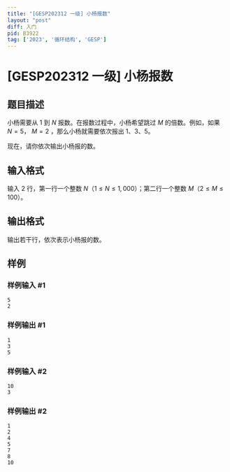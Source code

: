 ```yaml
---
title: "[GESP202312 一级] 小杨报数"
layout: "post"
diff: 入门
pid: B3922
tag: ['2023', '循环结构', 'GESP']
---
```

# [GESP202312 一级] 小杨报数
## 题目描述

小杨需要从 $1$ 到 $N$ 报数。在报数过程中，小杨希望跳过 $M$ 的倍数。例如，如果 $N=5$， $M=2$ ，那么小杨就需要依次报出 $1$、$3$、$5$。

现在，请你依次输出小杨报的数。
## 输入格式

输入 $2$ 行，第一行一个整数 $N（1 \le N \le 1,000）$；第二行一个整数 $M（2 \le M \le 100）$。
## 输出格式

输出若干行，依次表示小杨报的数。
## 样例

### 样例输入 #1
```
5
2
```
### 样例输出 #1
```
1
3
5
```
### 样例输入 #2
```
10
3
```
### 样例输出 #2
```
1
2
4
5
7
8
10
```

